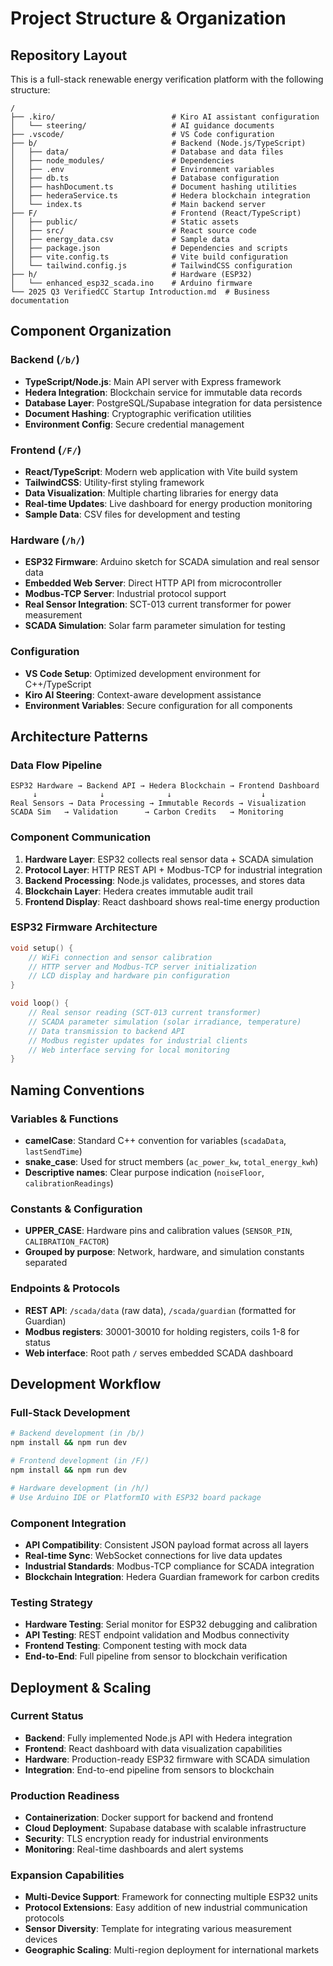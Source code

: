 # Project Structure & Organization

## Repository Layout

This is a full-stack renewable energy verification platform with the following structure:

```
/
├── .kiro/                          # Kiro AI assistant configuration
│   └── steering/                   # AI guidance documents
├── .vscode/                        # VS Code configuration
├── b/                              # Backend (Node.js/TypeScript)
│   ├── data/                       # Database and data files
│   ├── node_modules/               # Dependencies
│   ├── .env                        # Environment variables
│   ├── db.ts                       # Database configuration
│   ├── hashDocument.ts             # Document hashing utilities
│   ├── hederaService.ts            # Hedera blockchain integration
│   └── index.ts                    # Main backend server
├── F/                              # Frontend (React/TypeScript)
│   ├── public/                     # Static assets
│   ├── src/                        # React source code
│   ├── energy_data.csv             # Sample data
│   ├── package.json                # Dependencies and scripts
│   ├── vite.config.ts              # Vite build configuration
│   └── tailwind.config.js          # TailwindCSS configuration
├── h/                              # Hardware (ESP32)
│   └── enhanced_esp32_scada.ino    # Arduino firmware
└── 2025 Q3 VerifiedCC Startup Introduction.md  # Business documentation
```

## Component Organization

### Backend (`/b/`)

- **TypeScript/Node.js**: Main API server with Express framework
- **Hedera Integration**: Blockchain service for immutable data records
- **Database Layer**: PostgreSQL/Supabase integration for data persistence
- **Document Hashing**: Cryptographic verification utilities
- **Environment Config**: Secure credential management

### Frontend (`/F/`)

- **React/TypeScript**: Modern web application with Vite build system
- **TailwindCSS**: Utility-first styling framework
- **Data Visualization**: Multiple charting libraries for energy data
- **Real-time Updates**: Live dashboard for energy production monitoring
- **Sample Data**: CSV files for development and testing

### Hardware (`/h/`)

- **ESP32 Firmware**: Arduino sketch for SCADA simulation and real sensor data
- **Embedded Web Server**: Direct HTTP API from microcontroller
- **Modbus-TCP Server**: Industrial protocol support
- **Real Sensor Integration**: SCT-013 current transformer for power measurement
- **SCADA Simulation**: Solar farm parameter simulation for testing

### Configuration

- **VS Code Setup**: Optimized development environment for C++/TypeScript
- **Kiro AI Steering**: Context-aware development assistance
- **Environment Variables**: Secure configuration for all components

## Architecture Patterns

### Data Flow Pipeline

```
ESP32 Hardware → Backend API → Hedera Blockchain → Frontend Dashboard
     ↓              ↓              ↓                    ↓
Real Sensors → Data Processing → Immutable Records → Visualization
SCADA Sim   → Validation      → Carbon Credits   → Monitoring
```

### Component Communication

1. **Hardware Layer**: ESP32 collects real sensor data + SCADA simulation
2. **Protocol Layer**: HTTP REST API + Modbus-TCP for industrial integration
3. **Backend Processing**: Node.js validates, processes, and stores data
4. **Blockchain Layer**: Hedera creates immutable audit trail
5. **Frontend Display**: React dashboard shows real-time energy production

### ESP32 Firmware Architecture

```cpp
void setup() {
    // WiFi connection and sensor calibration
    // HTTP server and Modbus-TCP server initialization
    // LCD display and hardware pin configuration
}

void loop() {
    // Real sensor reading (SCT-013 current transformer)
    // SCADA parameter simulation (solar irradiance, temperature)
    // Data transmission to backend API
    // Modbus register updates for industrial clients
    // Web interface serving for local monitoring
}
```

## Naming Conventions

### Variables & Functions

- **camelCase**: Standard C++ convention for variables (`scadaData`, `lastSendTime`)
- **snake_case**: Used for struct members (`ac_power_kw`, `total_energy_kwh`)
- **Descriptive names**: Clear purpose indication (`noiseFloor`, `calibrationReadings`)

### Constants & Configuration

- **UPPER_CASE**: Hardware pins and calibration values (`SENSOR_PIN`, `CALIBRATION_FACTOR`)
- **Grouped by purpose**: Network, hardware, and simulation constants separated

### Endpoints & Protocols

- **REST API**: `/scada/data` (raw data), `/scada/guardian` (formatted for Guardian)
- **Modbus registers**: 30001-30010 for holding registers, coils 1-8 for status
- **Web interface**: Root path `/` serves embedded SCADA dashboard

## Development Workflow

### Full-Stack Development

```bash
# Backend development (in /b/)
npm install && npm run dev

# Frontend development (in /F/)
npm install && npm run dev

# Hardware development (in /h/)
# Use Arduino IDE or PlatformIO with ESP32 board package
```

### Component Integration

- **API Compatibility**: Consistent JSON payload format across all layers
- **Real-time Sync**: WebSocket connections for live data updates
- **Industrial Standards**: Modbus-TCP compliance for SCADA integration
- **Blockchain Integration**: Hedera Guardian framework for carbon credits

### Testing Strategy

- **Hardware Testing**: Serial monitor for ESP32 debugging and calibration
- **API Testing**: REST endpoint validation and Modbus connectivity
- **Frontend Testing**: Component testing with mock data
- **End-to-End**: Full pipeline from sensor to blockchain verification

## Deployment & Scaling

### Current Status

- **Backend**: Fully implemented Node.js API with Hedera integration
- **Frontend**: React dashboard with data visualization capabilities
- **Hardware**: Production-ready ESP32 firmware with SCADA simulation
- **Integration**: End-to-end pipeline from sensors to blockchain

### Production Readiness

- **Containerization**: Docker support for backend and frontend
- **Cloud Deployment**: Supabase database with scalable infrastructure
- **Security**: TLS encryption ready for industrial environments
- **Monitoring**: Real-time dashboards and alert systems

### Expansion Capabilities

- **Multi-Device Support**: Framework for connecting multiple ESP32 units
- **Protocol Extensions**: Easy addition of new industrial communication protocols
- **Sensor Diversity**: Template for integrating various measurement devices
- **Geographic Scaling**: Multi-region deployment for international markets
